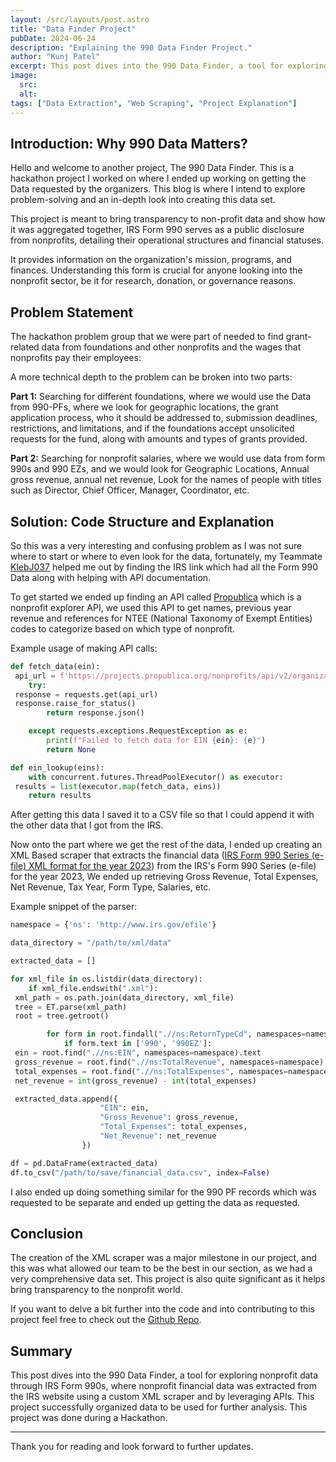 ```yaml
---
layout: /src/layouts/post.astro
title: "Data Finder Project"
pubDate: 2024-06-24
description: "Explaining the 990 Data Finder Project."
author: "Kunj Patel"
excerpt: This post dives into the 990 Data Finder, a tool for exploring nonprofit data through IRS Form 990s, where nonprofit financial data was extracted from the IRS website using a custom XML scraper and by leveraging APIs. This project successfully organized data to be used for further analysis. This project was done during a Hackathon.
image:
  src:
  alt:
tags: ["Data Extraction", "Web Scraping", "Project Explanation"]
---
```


## Introduction: Why 990 Data Matters?

Hello and welcome to another project, The 990 Data Finder. This is a hackathon project I worked on where I ended up working on getting the Data requested by the organizers. This blog is where I intend to explore problem-solving and an in-depth look into creating this data set.

This project is meant to bring transparency to non-profit data and show how it was aggregated together, IRS Form 990 serves as a public disclosure from nonprofits, detailing their operational structures and financial statuses.

It provides information on the organization's mission, programs, and finances. Understanding this form is crucial for anyone looking into the nonprofit sector, be it for research, donation, or governance reasons.

## Problem Statement

The hackathon problem group that we were part of needed to find grant-related data from foundations and other nonprofits and the wages that nonprofits pay their employees:

A more technical depth to the problem can be broken into two parts:

**Part 1:** Searching for different foundations, where we would use the Data from 990-PFs, where we look for geographic locations, the grant application process, who it should be addressed to, submission deadlines, restrictions, and limitations, and if the foundations accept unsolicited requests for the fund, along with amounts and types of grants provided.

**Part 2:** Searching for nonprofit salaries, where we would use data from form 990s and 990 EZs, and we would look for Geographic Locations, Annual gross revenue, annual net revenue, Look for the names of people with titles such as Director, Chief Officer, Manager, Coordinator, etc.

## Solution: Code Structure and Explanation

So this was a very interesting and confusing problem as I was not sure where to start or where to even look for the data, fortunately, my Teammate [KlebJ037](https://github.com/KlebJ037) helped me out by finding the IRS link which had all the Form 990 Data along with helping with API documentation.

To get started we ended up finding an API called [Propublica](https://projects.propublica.org/nonprofits/api) which is a nonprofit explorer API, we used this API to get names, previous year revenue and references for NTEE (National Taxonomy of Exempt Entities) codes to categorize based on which type of nonprofit.

Example usage of making API calls:

```py
def fetch_data(ein):
 api_url = f'https://projects.propublica.org/nonprofits/api/v2/organizations/{ein}.json'
    try:
 response = requests.get(api_url)
 response.raise_for_status()
        return response.json()

    except requests.exceptions.RequestException as e:
        print(f"Failed to fetch data for EIN {ein}: {e}")
        return None

def ein_lookup(eins):
    with concurrent.futures.ThreadPoolExecutor() as executor:
 results = list(executor.map(fetch_data, eins))
    return results
```

After getting this data I saved it to a CSV file so that I could append it with the other data that I got from the IRS.

Now onto the part where we get the rest of the data, I ended up creating an XML Based scraper that extracts the financial data ([IRS Form 990 Series (e-file) XML format for the year 2023](https://www.irs.gov/charities-non-profits/form-990-series-downloads)) from the IRS's Form 990 Series (e-file) for the year 2023, We ended up retrieving Gross Revenue, Total Expenses, Net Revenue, Tax Year, Form Type, Salaries, etc.

Example snippet of the parser:

```py
namespace = {'ns': 'http://www.irs.gov/efile'}

data_directory = "/path/to/xml/data"

extracted_data = []

for xml_file in os.listdir(data_directory):
    if xml_file.endswith(".xml"):
 xml_path = os.path.join(data_directory, xml_file)
 tree = ET.parse(xml_path)
 root = tree.getroot()

        for form in root.findall(".//ns:ReturnTypeCd", namespaces=namespace):
            if form.text in ['990', '990EZ']:
 ein = root.find(".//ns:EIN", namespaces=namespace).text
 gross_revenue = root.find(".//ns:TotalRevenue", namespaces=namespace).text
 total_expenses = root.find(".//ns:TotalExpenses", namespaces=namespace).text
 net_revenue = int(gross_revenue) - int(total_expenses)

 extracted_data.append({
                    "EIN": ein,
                    "Gross_Revenue": gross_revenue,
                    "Total_Expenses": total_expenses,
                    "Net_Revenue": net_revenue
                })

df = pd.DataFrame(extracted_data)
df.to_csv("/path/to/save/financial_data.csv", index=False)

```

I also ended up doing something similar for the 990 PF records which was requested to be separate and ended up getting the data as requested.

## Conclusion

The creation of the XML scraper was a major milestone in our project, and this was what allowed our team to be the best in our section, as we had a very comprehensive data set. This project is also quite significant as it helps bring transparency to the nonprofit world.

If you want to delve a bit further into the code and into contributing to this project feel free to check out the [Github Repo](https://github.com/KunjVPatel/990-Data-Finder).

## Summary

This post dives into the 990 Data Finder, a tool for exploring nonprofit data through IRS Form 990s, where nonprofit financial data was extracted from the IRS website using a custom XML scraper and by leveraging APIs. This project successfully organized data to be used for further analysis. This project was done during a Hackathon.

---
Thank you for reading and look forward to further updates.